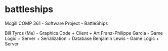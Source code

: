 battleships
===========

Mcgill COMP 361 - Software Project - BattleShips

Bill Tyros (Me) - Graphics Code + Client + Art
Franz-Philippe Garcia - Game Logic + Server + Serialization + Database
Benjamin Lewis - Game Logic + Server